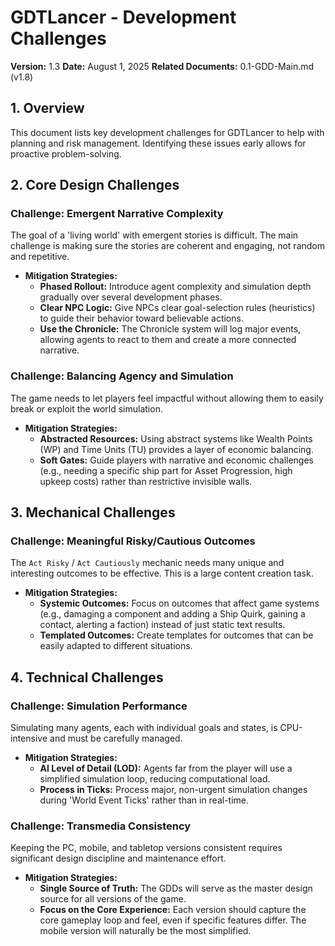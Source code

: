 # GDTLancer - Development Challenges

**Version:** 1.3
**Date:** August 1, 2025
**Related Documents:** 0.1-GDD-Main.md (v1.8)

## 1. Overview

This document lists key development challenges for GDTLancer to help with planning and risk management. Identifying these issues early allows for proactive problem-solving.

## 2. Core Design Challenges

### Challenge: Emergent Narrative Complexity
The goal of a 'living world' with emergent stories is difficult. The main challenge is making sure the stories are coherent and engaging, not random and repetitive.

* **Mitigation Strategies:**
    * **Phased Rollout:** Introduce agent complexity and simulation depth gradually over several development phases.
    * **Clear NPC Logic:** Give NPCs clear goal-selection rules (heuristics) to guide their behavior toward believable actions.
    * **Use the Chronicle:** The Chronicle system will log major events, allowing agents to react to them and create a more connected narrative.

### Challenge: Balancing Agency and Simulation
The game needs to let players feel impactful without allowing them to easily break or exploit the world simulation.

* **Mitigation Strategies:**
    * **Abstracted Resources:** Using abstract systems like Wealth Points (WP) and Time Units (TU) provides a layer of economic balancing.
    * **Soft Gates:** Guide players with narrative and economic challenges (e.g., needing a specific ship part for Asset Progression, high upkeep costs) rather than restrictive invisible walls.

## 3. Mechanical Challenges

### Challenge: Meaningful Risky/Cautious Outcomes
The `Act Risky` / `Act Cautiously` mechanic needs many unique and interesting outcomes to be effective. This is a large content creation task.

* **Mitigation Strategies:**
    * **Systemic Outcomes:** Focus on outcomes that affect game systems (e.g., damaging a component and adding a Ship Quirk, gaining a contact, alerting a faction) instead of just static text results.
    * **Templated Outcomes:** Create templates for outcomes that can be easily adapted to different situations.

## 4. Technical Challenges

### Challenge: Simulation Performance
Simulating many agents, each with individual goals and states, is CPU-intensive and must be carefully managed.

* **Mitigation Strategies:**
    * **AI Level of Detail (LOD):** Agents far from the player will use a simplified simulation loop, reducing computational load.
    * **Process in Ticks:** Process major, non-urgent simulation changes during 'World Event Ticks' rather than in real-time.

### Challenge: Transmedia Consistency
Keeping the PC, mobile, and tabletop versions consistent requires significant design discipline and maintenance effort.

* **Mitigation Strategies:**
    * **Single Source of Truth:** The GDDs will serve as the master design source for all versions of the game.
    * **Focus on the Core Experience:** Each version should capture the core gameplay loop and feel, even if specific features differ. The mobile version will naturally be the most simplified.
